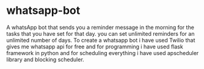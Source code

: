 # whatsapp-bot
A whatsApp bot that sends you a reminder message in the morning for the tasks that you have set for that day.
you can set unlimited reminders for an unlimited number of days.
To create a whatsapp bot i have used Twilio that gives me whatsapp api for free and for programming i have used flask framework in python and for scheduling everything i have used apscheduler library and blocking scheduler.

